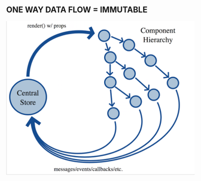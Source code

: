 ## ONE WAY DATA FLOW = IMMUTABLE
<img src="/presentation/slides/images/one-way-data-flow.png" width="600px"/>
